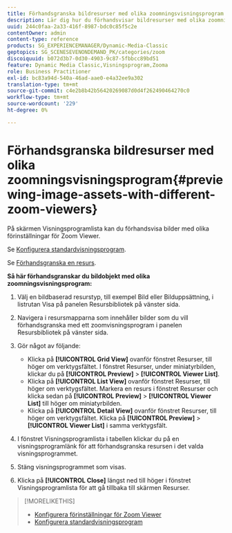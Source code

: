 ```yaml
---
title: Förhandsgranska bildresurser med olika zoomningsvisningsprogram
description: Lär dig hur du förhandsvisar bildresurser med olika zoomningsvisningsprogram.
uuid: 244c0faa-2a33-416f-8987-bdc0c85f5c2e
contentOwner: admin
content-type: reference
products: SG_EXPERIENCEMANAGER/Dynamic-Media-Classic
geptopics: SG_SCENESEVENONDEMAND_PK/categories/zoom
discoiquuid: b072d3b7-0d30-4903-9c87-5fbbcc89bd51
feature: Dynamic Media Classic,Visningsprogram,Zooma
role: Business Practitioner
exl-id: bc83a94d-540a-46ad-aae0-e4a32ee9a302
translation-type: tm+mt
source-git-commit: c4e2b8b42b56420269087d0d4f262490464270c0
workflow-type: tm+mt
source-wordcount: '229'
ht-degree: 0%

---
```


# Förhandsgranska bildresurser med olika zoomningsvisningsprogram{#previewing-image-assets-with-different-zoom-viewers}

På skärmen Visningsprogramlista kan du förhandsvisa bilder med olika förinställningar för Zoom Viewer.

Se [Konfigurera standardvisningsprogram](application-setup.md#configuring_default_viewers).

Se [Förhandsgranska en resurs](previewing-asset.md#previewing_an_asset).

**Så här förhandsgranskar du bildobjekt med olika zoomningsvisningsprogram:**

1. Välj en bildbaserad resurstyp, till exempel Bild eller Bilduppsättning, i listrutan Visa på panelen Resursbibliotek på vänster sida.
1. Navigera i resursmapparna som innehåller bilder som du vill förhandsgranska med ett zoomvisningsprogram i panelen Resursbibliotek på vänster sida.
1. Gör något av följande:

   * Klicka på **[!UICONTROL Grid View]** ovanför fönstret Resurser, till höger om verktygsfältet. I fönstret Resurser, under miniatyrbilden, klickar du på **[!UICONTROL Preview]** > **[!UICONTROL Viewer List]**.
   * Klicka på **[!UICONTROL List View]** ovanför fönstret Resurser, till höger om verktygsfältet. Markera en resurs i fönstret Resurser och klicka sedan på **[!UICONTROL Preview]** > **[!UICONTROL Viewer List]** till höger om miniatyrbilden.
   * Klicka på **[!UICONTROL Detail View]** ovanför fönstret Resurser, till höger om verktygsfältet. Klicka på **[!UICONTROL Preview]** > **[!UICONTROL Viewer List]** i samma verktygsfält.

1. I fönstret Visningsprogramlista i tabellen klickar du på en visningsprogramlänk för att förhandsgranska resursen i det valda visningsprogrammet.
1. Stäng visningsprogrammet som visas.
1. Klicka på **[!UICONTROL Close]** längst ned till höger i fönstret Visningsprogramlista för att gå tillbaka till skärmen Resurser.

>[!MORELIKETHIS]
>
>* [Konfigurera förinställningar för Zoom Viewer](setting-zoom-viewer-presets.md#setting_up_zoom_viewer_presets)
>* [Konfigurera standardvisningsprogram](application-setup.md#configuring_default_viewers)

